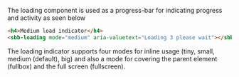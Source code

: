The loading component is used as a progress-bar for indicating progress and activity as seen below

```html
<h4>Medium load indicator</h4>
<sbb-loading mode="medium" aria-valuetext="Loading 3 please wait"></sbb-loading>
```

The loading indicator supports four modes for inline usage (tiny, small, medium (default), big)
and also a mode for covering the parent element (fullbox) and the full screen (fullscreen).

